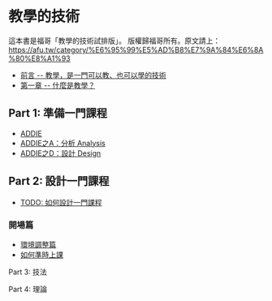 # 教學的技術

這本書是福哥「教學的技術試排版」。
版權歸福哥所有。原文請上：<https://afu.tw/category/%E6%95%99%E5%AD%B8%E7%9A%84%E6%8A%80%E8%A1%93>


* [前言 -- 教學，是一門可以教、也可以學的技術](00.md)
* [第一章 -- 什麼是教學？](01.md)

## Part 1: 準備一門課程

* [ADDIE](addie.md)
* [ADDIE之A：分析 Analysis](addie-1.md)
* [ADDIE之D：設計 Design](addie-2.md)

## Part 2: 設計一門課程

* [TODO: 如何設計一門課程](how-to-design.md)

### 開場篇

* [環境調整篇](part2-1.md)
* [如何準時上課](part2-2.md)

Part 3: 技法

Part 4: 理論
